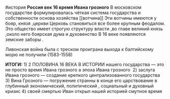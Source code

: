 #история 
**Россия век 16 время Ивана грозного**
В московском государстве формулировалась чёткая система государства и собственности
	основа хозяйства [[вотчина]]
	Эти вотчины имеются у бояр, князя ,церкви
	Церковь становиться все более крупным феодалом.
	Это общество имеет строгую структуру власти ,во главе великий князь ,около него боярская дума и духовенство
	В 16 веке появляются земские заборы .


Ливонская война была с треском проиграна выхода к балтийскому морю не получили
(1583-1558)

**ИТОГИ:**
	1) 2 ПОЛОВИНА 16 ВЕКА В ИСТОРИИ нашего государства — это не просто время Ивана грозного а эпоха Ивана грозного 
	2) заслуга Ивана грозного — создание крепкого централизованного государства
	3) Вина Грозного — погружение странны в конце его царствование в глубинный экономический, политический , социальный и духовный кризис
	4) своей смертью Иван открыл нашей историей смутное время
